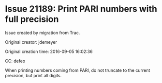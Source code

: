 # Issue 21189: Print PARI numbers with full precision

Issue created by migration from Trac.

Original creator: jdemeyer

Original creation time: 2016-09-05 16:02:36

CC:  defeo

When printing numbers coming from PARI, do not truncate to the current precision, but print all digits.
